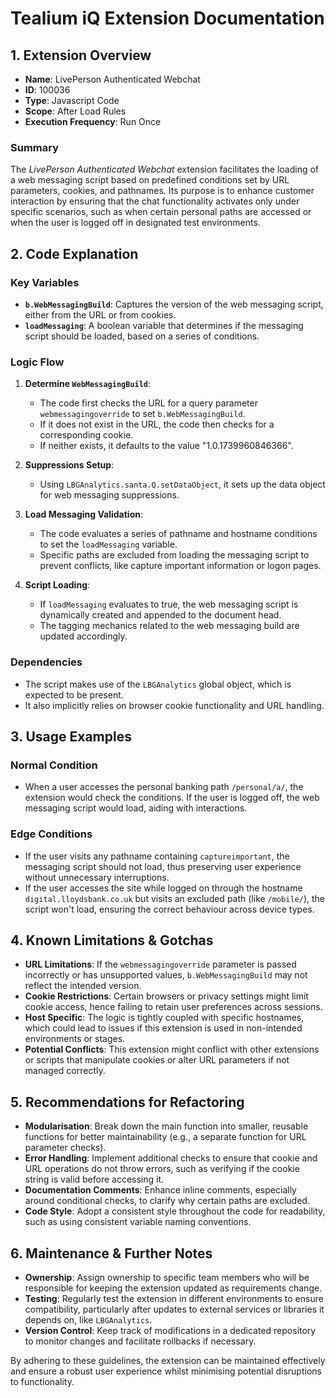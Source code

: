 # Tealium iQ Extension Documentation

## 1. Extension Overview
- **Name**: LivePerson Authenticated Webchat
- **ID**: 100036
- **Type**: Javascript Code
- **Scope**: After Load Rules
- **Execution Frequency**: Run Once

### Summary
The *LivePerson Authenticated Webchat* extension facilitates the loading of a web messaging script based on predefined conditions set by URL parameters, cookies, and pathnames. Its purpose is to enhance customer interaction by ensuring that the chat functionality activates only under specific scenarios, such as when certain personal paths are accessed or when the user is logged off in designated test environments. 

## 2. Code Explanation

### Key Variables
- **`b.WebMessagingBuild`**: Captures the version of the web messaging script, either from the URL or from cookies.
- **`loadMessaging`**: A boolean variable that determines if the messaging script should be loaded, based on a series of conditions.

### Logic Flow
1. **Determine `WebMessagingBuild`**:
   - The code first checks the URL for a query parameter `webmessagingoverride` to set `b.WebMessagingBuild`.
   - If it does not exist in the URL, the code then checks for a corresponding cookie.
   - If neither exists, it defaults to the value "1.0.1739960846366".

2. **Suppressions Setup**:
   - Using `LBGAnalytics.santa.Q.setDataObject`, it sets up the data object for web messaging suppressions.

3. **Load Messaging Validation**:
   - The code evaluates a series of pathname and hostname conditions to set the `loadMessaging` variable.
   - Specific paths are excluded from loading the messaging script to prevent conflicts, like capture important information or logon pages.

4. **Script Loading**:
   - If `loadMessaging` evaluates to true, the web messaging script is dynamically created and appended to the document head.
   - The tagging mechanics related to the web messaging build are updated accordingly.

### Dependencies
- The script makes use of the `LBGAnalytics` global object, which is expected to be present.
- It also implicitly relies on browser cookie functionality and URL handling.

## 3. Usage Examples

### Normal Condition
- When a user accesses the personal banking path `/personal/a/`, the extension would check the conditions. If the user is logged off, the web messaging script would load, aiding with interactions.

### Edge Conditions
- If the user visits any pathname containing `captureimportant`, the messaging script should not load, thus preserving user experience without unnecessary interruptions.
- If the user accesses the site while logged on through the hostname `digital.lloydsbank.co.uk` but visits an excluded path (like `/mobile/`), the script won't load, ensuring the correct behaviour across device types.

## 4. Known Limitations & Gotchas

- **URL Limitations**: If the `webmessagingoverride` parameter is passed incorrectly or has unsupported values, `b.WebMessagingBuild` may not reflect the intended version.
- **Cookie Restrictions**: Certain browsers or privacy settings might limit cookie access, hence failing to retain user preferences across sessions.
- **Host Specific**: The logic is tightly coupled with specific hostnames, which could lead to issues if this extension is used in non-intended environments or stages.
- **Potential Conflicts**: This extension might conflict with other extensions or scripts that manipulate cookies or alter URL parameters if not managed correctly.

## 5. Recommendations for Refactoring

- **Modularisation**: Break down the main function into smaller, reusable functions for better maintainability (e.g., a separate function for URL parameter checks).
- **Error Handling**: Implement additional checks to ensure that cookie and URL operations do not throw errors, such as verifying if the cookie string is valid before accessing it.
- **Documentation Comments**: Enhance inline comments, especially around conditional checks, to clarify why certain paths are excluded.
- **Code Style**: Adopt a consistent style throughout the code for readability, such as using consistent variable naming conventions.

## 6. Maintenance & Further Notes

- **Ownership**: Assign ownership to specific team members who will be responsible for keeping the extension updated as requirements change.
- **Testing**: Regularly test the extension in different environments to ensure compatibility, particularly after updates to external services or libraries it depends on, like `LBGAnalytics`.
- **Version Control**: Keep track of modifications in a dedicated repository to monitor changes and facilitate rollbacks if necessary.

By adhering to these guidelines, the extension can be maintained effectively and ensure a robust user experience whilst minimising potential disruptions to functionality.